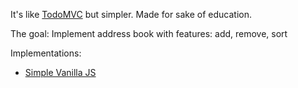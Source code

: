 It's like [TodoMVC](http://todomvc.com/) but simpler. Made for sake of education.

The goal:
Implement address book with features: add, remove, sort

Implementations:
* [Simple Vanilla JS](/vanilla-js-simple)
